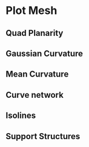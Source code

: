 # Plot Mesh


## Quad Planarity


## Gaussian Curvature


## Mean Curvature


## Curve network


## Isolines



## Support Structures

